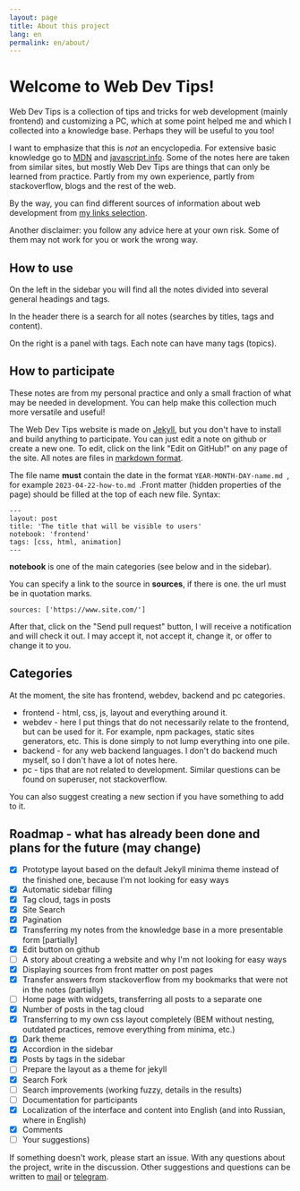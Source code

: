 ```yaml
---
layout: page
title: About this project
lang: en
permalink: en/about/
---
```

# Welcome to Web Dev Tips!

Web Dev Tips is a collection of tips and tricks for web development (mainly frontend) and customizing a PC, which at some point helped me and which I collected into a knowledge base. Perhaps they will be useful to you too!

I want to emphasize that this is *not* an encyclopedia. For extensive basic knowledge go to [MDN](https://developer.mozilla.or/) and [javascript.info](https://javascript.info/). Some of the notes here are taken from similar sites, but mostly Web Dev Tips are things that can only be learned from practice. Partly from my own experience, partly from stackoverflow, blogs and the rest of the web.

By the way, you can find different sources of information about web development from [my links selection](https://vallek.github.io/web-links/index.html).

Another disclaimer: you follow any advice here at your own risk. Some of them may not work for you or work the wrong way.

## How to use
On the left in the sidebar you will find all the notes divided into several general headings and tags.

In the header there is a search for all notes (searches by titles, tags and content).

On the right is a panel with tags. Each note can have many tags (topics).

## How to participate
These notes are from my personal practice and only a small fraction of what may be needed in development. You can help make this collection much more versatile and useful!

The Web Dev Tips website is made on [Jekyll](https://jekyllrb.com/docs/), but you don't have to install and build anything to participate. You can just edit a note on github or create a new one. To edit, click on the link "Edit on GitHub!" on any page of the site. All notes are files in [markdown format](https://github.com/adam-p/markdown-here/wiki/Markdown-Cheatsheet).

The file name **must** contain the date in the format `YEAR-MONTH-DAY-name.md `, for example `2023-04-22-how-to.md `.Front matter (hidden properties of the page) should be filled at the top of each new file. Syntax:
```
---
layout: post
title: 'The title that will be visible to users'
notebook: 'frontend'
tags: [css, html, animation]
---
```
**notebook** is one of the main categories (see below and in the sidebar).

You can specify a link to the source in **sources**, if there is one. the url must be in quotation marks.
```
sources: ['https://www.site.com/']
```
After that, click on the "Send pull request" button, I will receive a notification and will check it out. I may accept it, not accept it, change it, or offer to change it to you.

## Categories
At the moment, the site has frontend, webdev, backend and pc categories.
* frontend - html, css, js, layout and everything around it.
* webdev - here I put things that do not necessarily relate to the frontend, but can be used for it. For example, npm packages, static sites generators, etc. This is done simply to not lump everything into one pile.
* backend - for any web backend languages. I don't do backend much myself, so I don't have a lot of notes here.
* pc - tips that are not related to development. Similar questions can be found on superuser, not stackoverflow.

You can also suggest creating a new section if you have something to add to it.

## Roadmap - what has already been done and plans for the future (may change)
- [x] Prototype layout based on the default Jekyll minima theme instead of the finished one, because I'm not looking for easy ways
- [x] Automatic sidebar filling
- [x] Tag cloud, tags in posts
- [x] Site Search
- [x] Pagination
- [x] Transferring my notes from the knowledge base in a more presentable form [partially]
- [x] Edit button on github
- [ ] A story about creating a website and why I'm not looking for easy ways
- [x] Displaying sources from front matter on post pages
- [x] Transfer answers from stackoverflow from my bookmarks that were not in the notes (partially)
- [ ] Home page with widgets, transferring all posts to a separate one
- [x] Number of posts in the tag cloud
- [x] Transferring to my own css layout completely (BEM without nesting, outdated practices, remove everything from minima, etc.)
- [x] Dark theme
- [x] Accordion in the sidebar
- [x] Posts by tags in the sidebar
- [ ] Prepare the layout as a theme for jekyll
- [x] Search Fork
- [ ] Search improvements (working fuzzy, details in the results)
- [ ] Documentation for participants
- [x] Localization of the interface and content into English (and into Russian, where in English)
- [x] Comments
- [ ] Your suggestions)

If something doesn't work, please start an issue. With any questions about the project, write in the discussion. Other suggestions and questions can be written to [mail](mailto:vwebdis@gmail.com) or [telegram](https://t.me/webval).